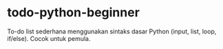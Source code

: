 # todo-python-beginner
To-do list sederhana menggunakan sintaks dasar Python (input, list, loop, if/else). Cocok untuk pemula.
